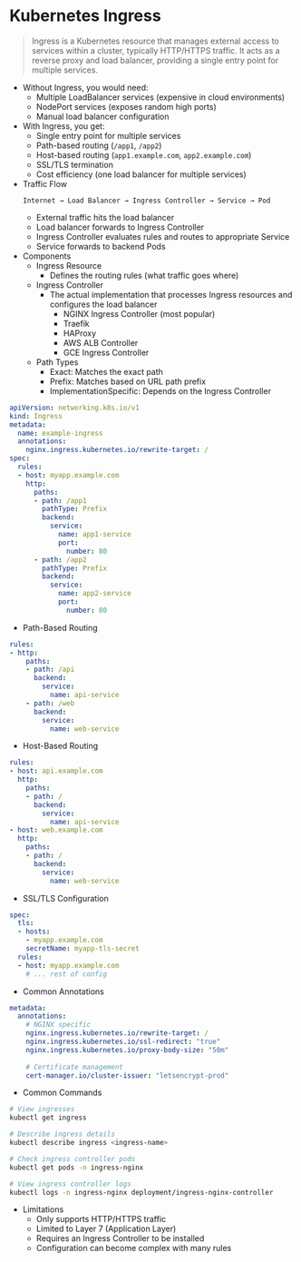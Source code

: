 # Kubernetes Ingress 
>Ingress is a Kubernetes resource that manages external access to services within a cluster, typically HTTP/HTTPS traffic. It acts as a reverse proxy and load balancer, providing a single entry point for multiple services.

* Without Ingress, you would need:
    * Multiple LoadBalancer services (expensive in cloud environments)
    * NodePort services (exposes random high ports)
    *  Manual load balancer configuration
* With Ingress, you get:
    * Single entry point for multiple services
    * Path-based routing (`/app1`, `/app2`)
    * Host-based routing (`app1.example.com`, `app2.example.com`)
    * SSL/TLS termination
    * Cost efficiency (one load balancer for multiple services)
* Traffic Flow
    ```
    Internet → Load Balancer → Ingress Controller → Service → Pod
    ```
    * External traffic hits the load balancer
    * Load balancer forwards to Ingress Controller
    * Ingress Controller evaluates rules and routes to appropriate Service
    * Service forwards to backend Pods
* Components
    * Ingress Resource
        * Defines the routing rules (what traffic goes where)
    * Ingress Controller
        * The actual implementation that processes Ingress resources and configures the load balancer
            * NGINX Ingress Controller (most popular)
            * Traefik
            * HAProxy
            * AWS ALB Controller
            * GCE Ingress Controller
    * Path Types
        * Exact: Matches the exact path
        * Prefix: Matches based on URL path prefix
        * ImplementationSpecific: Depends on the Ingress Controller

```yaml
apiVersion: networking.k8s.io/v1
kind: Ingress
metadata:
  name: example-ingress
  annotations:
    nginx.ingress.kubernetes.io/rewrite-target: /
spec:
  rules:
  - host: myapp.example.com
    http:
      paths:
      - path: /app1
        pathType: Prefix
        backend:
          service:
            name: app1-service
            port:
              number: 80
      - path: /app2
        pathType: Prefix
        backend:
          service:
            name: app2-service
            port:
              number: 80
```

* Path-Based Routing
```yaml
rules:
- http:
    paths:
    - path: /api
      backend:
        service:
          name: api-service
    - path: /web
      backend:
        service:
          name: web-service
```

* Host-Based Routing
```yaml
rules:
- host: api.example.com
  http:
    paths:
    - path: /
      backend:
        service:
          name: api-service
- host: web.example.com
  http:
    paths:
    - path: /
      backend:
        service:
          name: web-service
```

* SSL/TLS Configuration

```yaml
spec:
  tls:
  - hosts:
    - myapp.example.com
    secretName: myapp-tls-secret
  rules:
  - host: myapp.example.com
    # ... rest of config
```

* Common Annotations

```yaml
metadata:
  annotations:
    # NGINX specific
    nginx.ingress.kubernetes.io/rewrite-target: /
    nginx.ingress.kubernetes.io/ssl-redirect: "true"
    nginx.ingress.kubernetes.io/proxy-body-size: "50m"
    
    # Certificate management
    cert-manager.io/cluster-issuer: "letsencrypt-prod"
```



* Common Commands

```bash
# View ingresses
kubectl get ingress

# Describe ingress details
kubectl describe ingress <ingress-name>

# Check ingress controller pods
kubectl get pods -n ingress-nginx

# View ingress controller logs
kubectl logs -n ingress-nginx deployment/ingress-nginx-controller
```

* Limitations
    * Only supports HTTP/HTTPS traffic
    * Limited to Layer 7 (Application Layer)
    * Requires an Ingress Controller to be installed
    * Configuration can become complex with many rules